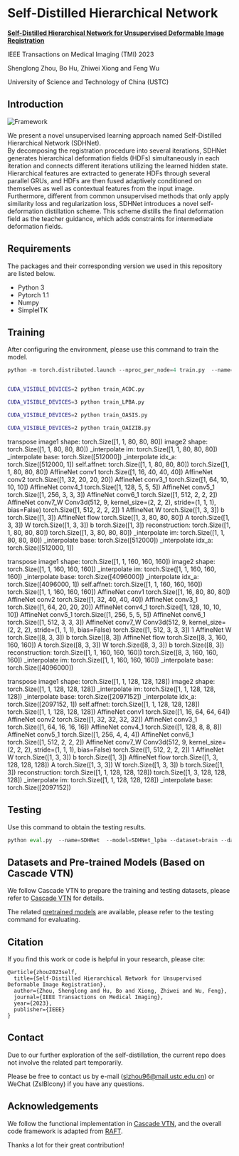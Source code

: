 # Self-Distilled Hierarchical Network

**[Self-Distilled Hierarchical Network for Unsupervised Deformable Image Registration](https://ieeexplore.ieee.org/abstract/document/10042453)**

IEEE Transactions on Medical Imaging (TMI) 2023

Shenglong Zhou, Bo Hu, Zhiwei Xiong and Feng Wu

University of Science and Technology of China (USTC)

## Introduction

![Framework](https://user-images.githubusercontent.com/26156941/201927630-23340d83-52a0-45b6-a007-19c7fb603ea9.png)

We present a novel unsupervised learning approach named Self-Distilled Hierarchical Network (SDHNet).  
By decomposing the registration procedure into several iterations, SDHNet generates hierarchical deformation fields (HDFs) simultaneously in each iteration and connects different iterations utilizing the learned hidden state.
Hierarchical features are extracted to generate HDFs through several parallel GRUs, and HDFs are then fused adaptively conditioned on themselves as well as contextual features from the input image.
Furthermore, different from common unsupervised methods that only apply similarity loss and regularization loss, SDHNet introduces a novel self-deformation distillation scheme. 
This scheme distills the final deformation field as the teacher guidance, which adds constraints for intermediate deformation fields.

## Requirements
The packages and their corresponding version we used in this repository are listed below.
- Python 3
- Pytorch 1.1
- Numpy
- SimpleITK

## Training
After configuring the environment, please use this command to train the model.

```python
python -m torch.distributed.launch --nproc_per_node=4 train.py  --name=SDHNet  --iters=6 --dataset=brain  --data_path=/xx/xx/  --base_path=/xx/xx/

```

```bash

CUDA_VISIBLE_DEVICES=2 python train_ACDC.py

CUDA_VISIBLE_DEVICES=3 python train_LPBA.py

CUDA_VISIBLE_DEVICES=2 python train_OASIS.py

CUDA_VISIBLE_DEVICES=2 python train_OAIZIB.py

```

transpose image1 shape: torch.Size([1, 1, 80, 80, 80]) image2 shape: torch.Size([1, 1, 80, 80, 80])
_interpolate im: torch.Size([1, 1, 80, 80, 80])
_interpolate base: torch.Size([512000])
_interpolate idx_a: torch.Size([512000, 1])
self.affnet: torch.Size([1, 1, 80, 80, 80]) torch.Size([1, 1, 80, 80, 80])
AffineNet conv1 torch.Size([1, 16, 40, 40, 40])
AffineNet conv2 torch.Size([1, 32, 20, 20, 20])
AffineNet conv3_1 torch.Size([1, 64, 10, 10, 10])
AffineNet conv4_1 torch.Size([1, 128, 5, 5, 5])
AffineNet conv5_1 torch.Size([1, 256, 3, 3, 3])
AffineNet conv6_1 torch.Size([1, 512, 2, 2, 2])
AffineNet conv7_W Conv3d(512, 9, kernel_size=(2, 2, 2), stride=(1, 1, 1), bias=False) torch.Size([1, 512, 2, 2, 2]) 1
AffineNet W torch.Size([1, 3, 3]) b torch.Size([1, 3])
AffineNet flow torch.Size([1, 3, 80, 80, 80]) A torch.Size([1, 3, 3]) W torch.Size([1, 3, 3]) b torch.Size([1, 3])
reconstruction:  torch.Size([1, 1, 80, 80, 80]) torch.Size([1, 3, 80, 80, 80])
_interpolate im: torch.Size([1, 1, 80, 80, 80])
_interpolate base: torch.Size([512000])
_interpolate idx_a: torch.Size([512000, 1])


transpose image1 shape: torch.Size([1, 1, 160, 160, 160]) image2 shape: torch.Size([1, 1, 160, 160, 160])
_interpolate im: torch.Size([1, 1, 160, 160, 160])
_interpolate base: torch.Size([4096000])
_interpolate idx_a: torch.Size([4096000, 1])
self.affnet: torch.Size([1, 1, 160, 160, 160]) torch.Size([1, 1, 160, 160, 160])
AffineNet conv1 torch.Size([1, 16, 80, 80, 80])
AffineNet conv2 torch.Size([1, 32, 40, 40, 40])
AffineNet conv3_1 torch.Size([1, 64, 20, 20, 20])
AffineNet conv4_1 torch.Size([1, 128, 10, 10, 10])
AffineNet conv5_1 torch.Size([1, 256, 5, 5, 5])
AffineNet conv6_1 torch.Size([1, 512, 3, 3, 3])
AffineNet conv7_W Conv3d(512, 9, kernel_size=(2, 2, 2), stride=(1, 1, 1), bias=False) torch.Size([1, 512, 3, 3, 3]) 1
AffineNet W torch.Size([8, 3, 3]) b torch.Size([8, 3])
AffineNet flow torch.Size([8, 3, 160, 160, 160]) A torch.Size([8, 3, 3]) W torch.Size([8, 3, 3]) b torch.Size([8, 3])
reconstruction:  torch.Size([1, 1, 160, 160, 160]) torch.Size([8, 3, 160, 160, 160])
_interpolate im: torch.Size([1, 1, 160, 160, 160])
_interpolate base: torch.Size([4096000])

transpose image1 shape: torch.Size([1, 1, 128, 128, 128]) image2 shape: torch.Size([1, 1, 128, 128, 128])
_interpolate im: torch.Size([1, 1, 128, 128, 128])
_interpolate base: torch.Size([2097152])
_interpolate idx_a: torch.Size([2097152, 1])
self.affnet: torch.Size([1, 1, 128, 128, 128]) torch.Size([1, 1, 128, 128, 128])
AffineNet conv1 torch.Size([1, 16, 64, 64, 64])
AffineNet conv2 torch.Size([1, 32, 32, 32, 32])
AffineNet conv3_1 torch.Size([1, 64, 16, 16, 16])
AffineNet conv4_1 torch.Size([1, 128, 8, 8, 8])
AffineNet conv5_1 torch.Size([1, 256, 4, 4, 4])
AffineNet conv6_1 torch.Size([1, 512, 2, 2, 2])
AffineNet conv7_W Conv3d(512, 9, kernel_size=(2, 2, 2), stride=(1, 1, 1), bias=False) torch.Size([1, 512, 2, 2, 2]) 1
AffineNet W torch.Size([1, 3, 3]) b torch.Size([1, 3])
AffineNet flow torch.Size([1, 3, 128, 128, 128]) A torch.Size([1, 3, 3]) W torch.Size([1, 3, 3]) b torch.Size([1, 3])
reconstruction:  torch.Size([1, 1, 128, 128, 128]) torch.Size([1, 3, 128, 128, 128])
_interpolate im: torch.Size([1, 1, 128, 128, 128])
_interpolate base: torch.Size([2097152])




## Testing
Use this command to obtain the testing results.
```python
python eval.py  --name=SDHNet  --model=SDHNet_lpba --dataset=brain --dataset_test=lpba  --iters=6 --local_rank=0 --data_path=/xx/xx/  --base_path=/xx/xx/
```

## Datasets and Pre-trained Models (Based on Cascade VTN)
We follow Cascade VTN to prepare the training and testing datasets, please refer to [Cascade VTN](https://github.com/microsoft/Recursive-Cascaded-Networks) for details.

The related [pretrained models](https://drive.google.com/drive/folders/1BpxkIzL_SrPuKdqC_buiINawNZVMqoWc?usp=share_link) are available, please refer to the testing command for evaluating.

## Citation
If you find this work or code is helpful in your research, please cite:
```
@article{zhou2023self,
  title={Self-Distilled Hierarchical Network for Unsupervised Deformable Image Registration},
  author={Zhou, Shenglong and Hu, Bo and Xiong, Zhiwei and Wu, Feng},
  journal={IEEE Transactions on Medical Imaging},
  year={2023},
  publisher={IEEE}
}
```

## Contact
Due to our further exploration of the self-distillation, the current repo does not involve the related part temporarily. 

Please be free to contact us by e-mail (slzhou96@mail.ustc.edu.cn) or WeChat (ZslBlcony) if you have any questions.

## Acknowledgements
We follow the functional implementation in [Cascade VTN](https://github.com/microsoft/Recursive-Cascaded-Networks), and the overall code framework is adapted from [RAFT](https://github.com/princeton-vl/RAFT). 

Thanks a lot for their great contribution!


